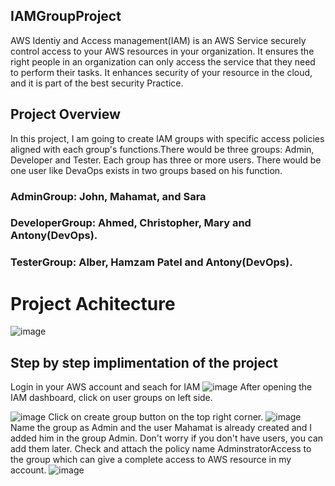 ## IAMGroupProject
AWS Identiy and Access management(IAM) is an AWS Service securely control access to your AWS resources in your organization. It ensures the right people in an organization can only access the service that they need to perform their tasks. It enhances security of your resource in the cloud, and it is part of the best security Practice.

## Project Overview
In this project, I am going to create IAM groups with  specific access policies aligned with each group's functions.There would be three groups: Admin, Developer and Tester. Each group has three or more users. There would be one user like DevaOps exists in two groups based on his function. 
### AdminGroup: John, Mahamat, and Sara
### DeveloperGroup: Ahmed, Christopher, Mary and Antony(DevOps).
### TesterGroup: Alber, Hamzam Patel and Antony(DevOps).

# Project Achitecture

![image](https://github.com/user-attachments/assets/d608a96c-344f-400d-a557-0150d0fa6dd2)
## Step by step implimentation of the project
Login in your AWS account and seach for IAM
![image](https://github.com/user-attachments/assets/48a02a04-4586-46fb-a823-48bade311ab9)
After opening the IAM dashboard, click on user groups on left side.

![image](https://github.com/user-attachments/assets/7191d6ae-6666-45a9-ab11-9f21d3fa0ec6)
Click on create group button on the top right corner.
![image](https://github.com/user-attachments/assets/55977926-8b3b-4378-9111-7473af811bbd)
Name the group as Admin and the user Mahamat is already created and I added him in the group Admin. Don't worry if you don't have users, you can add them later.
Check and attach the policy name AdminstratorAccess to the group which can give a complete access to AWS resource in my account.
![image](https://github.com/user-attachments/assets/d85ba5f3-651a-4f0c-a244-d51ad2a5f930)

